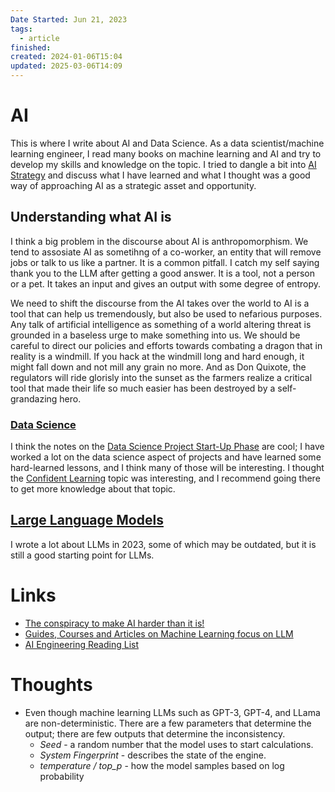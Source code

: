 ```yaml
---
Date Started: Jun 21, 2023
tags:
  - article
finished: 
created: 2024-01-06T15:04
updated: 2025-03-06T14:09
---
```



# AI
This is where I write about AI and Data Science. As a data scientist/machine learning engineer, I read many books on machine learning and AI and try to develop my skills and knowledge on the topic. 
I tried to dangle a bit into [AI Strategy](AI%20Strategy.md) and discuss what I have learned and what I thought was a good way of approaching AI as a strategic asset and opportunity. 

## Understanding what AI is
I think a big problem in the discourse about AI is anthropomorphism. We tend to assosiate AI as sometihng of a co-worker, an entity that will remove jobs or talk to us like a partner. It is a common pitfall. I catch my self saying thank you to the LLM after getting a good answer. It is a tool, not a person or a pet.  It takes an input and gives an output with some degree of entropy. 

We need to shift the discourse from the AI takes over the world to AI is a tool that can help us tremendously, but also be used to nefarious purposes. Any talk of artificial intelligence as something of a world altering threat is grounded in a baseless urge to make something into us. We should be careful to direct our policies and efforts towards combating a dragon that in reality is a windmill. If you hack at the windmill long and hard enough, it might fall down and not mill any grain no more. And as Don Quixote, the regulators will ride glorisly into the sunset as the farmers realize a critical tool that made their life so much easier has been destroyed by a self-grandazing hero. 


### [Data Science](Data%20Science/Data%20Science.md)

I think the notes on the [Data Science Project Start-Up Phase](Data%20Science/Data%20Science%20Project%20Start-Up%20Phase.md) are cool; I have worked a lot on the data science aspect of projects and have learned some hard-learned lessons, and I think many of those will be interesting. 
I thought the [Confident Learning](Data%20Science/Confident%20Learning.md) topic was interesting, and I recommend going there to get more knowledge about that topic. 


## [Large Language Models](Language/Large%20Language%20Models.md) 
I wrote a lot about LLMs in 2023, some of which may be outdated, but it is still a good starting point for LLMs. 

# Links

- [The conspiracy to make AI harder than it is!](https://www.youtube.com/watch?v=2eWuYf-aZE4)
- [Guides, Courses and Articles on Machine Learning focus on LLM](https://mlabonne.github.io/blog/)
- [AI Engineering Reading List](https://www.latent.space/p/2025-papers)

# Thoughts 
- Even though machine learning LLMs such as GPT-3, GPT-4, and LLama are non-deterministic. There are a few parameters that determine the output; there are few outputs that determine the inconsistency.
	- *Seed* - a random number that the model uses to start calculations.
	- *System Fingerprint* - describes the state of the engine.
	- *temperature / top_p* - how the model samples based on log probability


